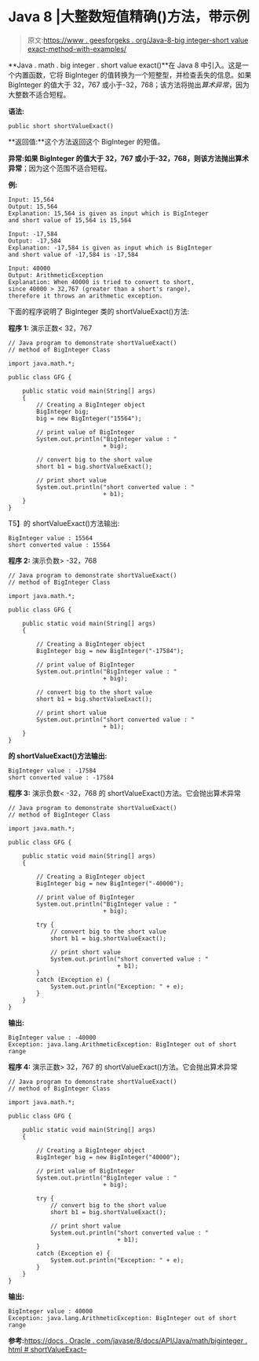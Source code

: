# Java 8 |大整数短值精确()方法，带示例

> 原文:[https://www . geesforgeks . org/Java-8-big integer-short value exact-method-with-examples/](https://www.geeksforgeeks.org/java-8-biginteger-shortvalueexact-method-with-examples/)

**Java . math . big integer . short value exact()**在 Java 8 中引入。这是一个内置函数，它将 BigInteger 的值转换为一个短整型，并检查丢失的信息。如果 BigInteger 的值大于 32，767 或小于-32，768；该方法将抛出*算术异常*，因为大整数不适合短程。

**语法:**

```
public short shortValueExact()
```

**返回值:**这个方法返回这个 BigInteger 的短值。

**异常:**如果 BigInteger 的值大于 32，767 或小于-32，768，则该方法抛出**算术异常**；因为这个范围不适合短程。

**例:**

```
Input: 15,564
Output: 15,564
Explanation: 15,564 is given as input which is BigInteger
and short value of 15,564 is 15,564

Input: -17,584
Output: -17,584
Explanation: -17,584 is given as input which is BigInteger 
and short value of -17,584 is -17,584

Input: 40000
Output: ArithmeticException
Explanation: When 40000 is tried to convert to short,
since 40000 > 32,767 (greater than a short's range), 
therefore it throws an arithmetic exception.

```

下面的程序说明了 BigInteger 类的 shortValueExact()方法:

**程序 1:** 演示正数< 32，767

```
// Java program to demonstrate shortValueExact()
// method of BigInteger Class

import java.math.*;

public class GFG {

    public static void main(String[] args)
    {
        // Creating a BigInteger object
        BigInteger big;
        big = new BigInteger("15564");

        // print value of BigInteger
        System.out.println("BigInteger value : "
                           + big);

        // convert big to the short value
        short b1 = big.shortValueExact();

        // print short value
        System.out.println("short converted value : "
                           + b1);
    }
}
```

T5】的 shortValueExact()方法输出:

```
BigInteger value : 15564
short converted value : 15564

```

**程序 2:** 演示负数> -32，768

```
// Java program to demonstrate shortValueExact()
// method of BigInteger Class

import java.math.*;

public class GFG {

    public static void main(String[] args)
    {

        // Creating a BigInteger object
        BigInteger big = new BigInteger("-17584");

        // print value of BigInteger
        System.out.println("BigInteger value : "
                           + big);

        // convert big to the short value
        short b1 = big.shortValueExact();

        // print short value
        System.out.println("short converted value : "
                           + b1);
    }
}
```

**的 shortValueExact()方法输出:**

```
BigInteger value : -17584
short converted value : -17584

```

**程序 3:** 演示负数< -32，768 的 shortValueExact()方法。它会抛出算术异常

```
// Java program to demonstrate shortValueExact()
// method of BigInteger Class

import java.math.*;

public class GFG {

    public static void main(String[] args)
    {

        // Creating a BigInteger object
        BigInteger big = new BigInteger("-40000");

        // print value of BigInteger
        System.out.println("BigInteger value : "
                           + big);

        try {
            // convert big to the short value
            short b1 = big.shortValueExact();

            // print short value
            System.out.println("short converted value : "
                               + b1);
        }
        catch (Exception e) {
            System.out.println("Exception: " + e);
        }
    }
}
```

**输出:**

```
BigInteger value : -40000
Exception: java.lang.ArithmeticException: BigInteger out of short range

```

**程序 4:** 演示正数> 32，767 的 shortValueExact()方法。它会抛出算术异常

```
// Java program to demonstrate shortValueExact()
// method of BigInteger Class

import java.math.*;

public class GFG {

    public static void main(String[] args)
    {

        // Creating a BigInteger object
        BigInteger big = new BigInteger("40000");

        // print value of BigInteger
        System.out.println("BigInteger value : "
                           + big);

        try {
            // convert big to the short value
            short b1 = big.shortValueExact();

            // print short value
            System.out.println("short converted value : "
                               + b1);
        }
        catch (Exception e) {
            System.out.println("Exception: " + e);
        }
    }
}
```

**输出:**

```
BigInteger value : 40000
Exception: java.lang.ArithmeticException: BigInteger out of short range

```

**参考:**[https://docs . Oracle . com/javase/8/docs/API/Java/math/biginteger . html # shortValueExact–](https://docs.oracle.com/javase/8/docs/api/java/math/BigInteger.html#shortValueExact--)